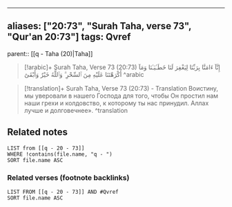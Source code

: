 
---
aliases: ["20:73", "Surah Taha, verse 73", "Qur'an 20:73"]
tags: Qvref
---

parent:: [[q - Taha (20)|Taha]]

> [!arabic]+ Surah Taha, Verse 73 (20:73)
> <span class="quran-arabic">إِنَّآ ءَامَنَّا بِرَبِّنَا لِيَغْفِرَ لَنَا خَطَـٰيَـٰنَا وَمَآ أَكْرَهْتَنَا عَلَيْهِ مِنَ ٱلسِّحْرِ ۗ وَٱللَّهُ خَيْرٌ وَأَبْقَىٰٓ</span>
^arabic

> [!translation]+ Surah Taha, Verse 73 (20:73) - Translation
> Воистину, мы уверовали в нашего Господа для того, чтобы Он простил нам наши грехи и колдовство, к которому ты нас принудил. Аллах лучше и долговечнее».
^translation



## Related notes
```dataview
LIST from [[q - 20 - 73]]
WHERE !contains(file.name, "q - ")
SORT file.name ASC
```

### Related verses (footnote backlinks)
```dataview
LIST FROM [[q - 20 - 73]] AND #Qvref
SORT file.name ASC
```

